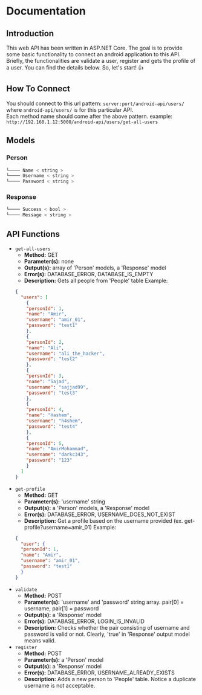 # Documentation
## Introduction
This web API has been written in ASP.NET Core. The goal is to provide some basic functionality to connect an android application to this API. Briefly, the functionalities are validate a user, register and gets the profile of a user. You can find the details below. So, let's start! :+1:
## How To Connect
You should connect to this url pattern: `server:port/android-api/users/` where `android-api/users/` is for this particular API.
<br />
Each method name should come after the above pattern. example: `http://192.168.1.12:5000/android-api/users/get-all-users`
## Models
### Person
```javascript
└──── Name < string >
└──── Username < string >
└──── Password < string >
```
### Response
```javascript
└──── Success < bool >
└──── Message < string >
```
## API Functions
* `get-all-users`
   * **Method:** GET
   * **Parameter(s):** none
   * **Output(s):** array of 'Person' models, a 'Response' model
   * **Error(s):** DATABASE_ERROR, DATABASE_IS_EMPTY
   * **Description:** Gets all people from 'People' table
  Example:
  ```json
  {
    "users": [
      {
      "personId": 1,
      "name": "Amir",
      "username": "amir_01",
      "password": "test1"
      },
      {
      "personId": 2,
      "name": "Ali",
      "username": "ali_the_hacker",
      "password": "test2"
      },
      {
      "personId": 3,
      "name": "Sajad",
      "username": "sajjad99",
      "password": "test3"
      },
      {
      "personId": 4,
      "name": "Hashem",
      "username": "h4shem",
      "password": "test4"
      },
      {
      "personId": 5,
      "name": "AmirMohammad",
      "username": "darkc343",
      "password": "123"
      }
    ]
  }
  ```
* `get-profile`
   * **Method:** GET
   * **Parameter(s):** 'username' string
   * **Output(s):** a 'Person' models, a 'Response' model
   * **Error(s):** DATABASE_ERROR, USERNAME_DOES_NOT_EXIST
   * **Description:** Get a profile based on the username provided (ex. get-profile?username=amir_01)
   Example:
  ```json
  {
    "user": {
    "personId": 1,
    "name": "Amir",
    "username": "amir_01",
    "password": "test1"
    }
  }
  ```
* `validate`
   * **Method:** POST
   * **Parameter(s):** 'username' and 'password' string array. pair\[0] = username, pair\[1] = password
   * **Output(s):** a 'Response' model
   * **Error(s):** DATABASE_ERROR, LOGIN_IS_INVALID
   * **Description:** Checks whether the pair consisting of username and password is valid or not. Clearly, 'true' in 'Response' output model means valid.
* `register`
   * **Method:** POST
   * **Parameter(s):** a 'Person' model
   * **Output(s):** a 'Response' model
   * **Error(s):** DATABASE_ERROR, USERNAME_ALREADY_EXISTS
   * **Description:** Adds a new person to 'People' table. Notice a duplicate username is not acceptable.
